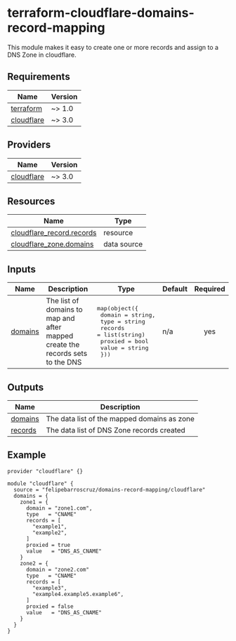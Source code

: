 # terraform-cloudflare-domains-record-mapping
This module makes it easy to create one or more records and assign to a DNS Zone in cloudflare.


<!-- BEGIN_TF_DOCS -->


## Requirements

| Name | Version |
|------|---------|
| <a name="requirement_terraform"></a> [terraform](#requirement\_terraform) | ~> 1.0 |
| <a name="requirement_cloudflare"></a> [cloudflare](#requirement\_cloudflare) | ~> 3.0 |

## Providers

| Name | Version |
|------|---------|
| <a name="provider_cloudflare"></a> [cloudflare](#provider\_cloudflare) | ~> 3.0 |

## Resources

| Name | Type |
|------|------|
| [cloudflare_record.records](https://registry.terraform.io/providers/cloudflare/cloudflare/latest/docs/resources/record) | resource |
| [cloudflare_zone.domains](https://registry.terraform.io/providers/cloudflare/cloudflare/latest/docs/data-sources/zone) | data source |

## Inputs

| Name | Description | Type | Default | Required |
|------|-------------|------|---------|:--------:|
| <a name="input_domains"></a> [domains](#input\_domains) | The list of domains to map and after mapped create the records sets to the DNS | <pre>map(object({<br>    domain  = string,<br>    type    = string<br>    records = list(string)<br>    proxied = bool<br>    value   = string<br>  }))</pre> | n/a | yes |

## Outputs

| Name | Description |
|------|-------------|
| <a name="output_domains"></a> [domains](#output\_domains) | The data list of the mapped domains as zone |
| <a name="output_records"></a> [records](#output\_records) | The data list of DNS Zone records created |

## Example
```hcl
provider "cloudflare" {}

module "cloudflare" {
  source = "felipebarroscruz/domains-record-mapping/cloudflare"
  domains = {
    zone1 = {
      domain = "zone1.com",
      type   = "CNAME"
      records = [
        "example1",
        "example2",
      ]
      proxied = true
      value   = "DNS_AS_CNAME"
    }
    zone2 = {
      domain = "zone2.com"
      type   = "CNAME"
      records = [
        "example3",
        "example4.example5.example6",
      ]
      proxied = false
      value   = "DNS_AS_CNAME"
    }
  }
}
```
<!-- END_TF_DOCS -->


